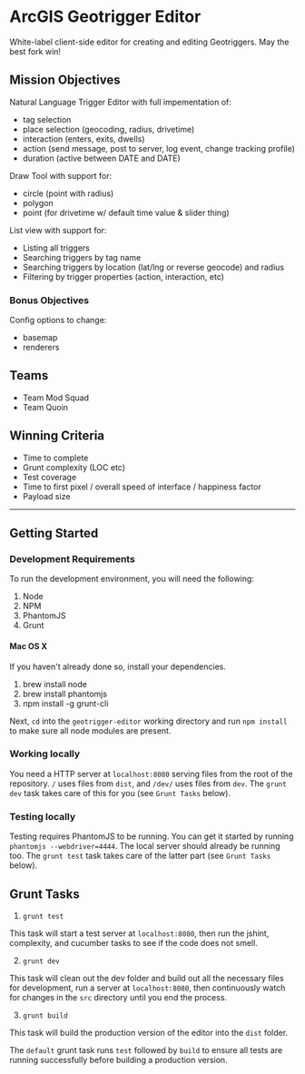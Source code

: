 # ArcGIS Geotrigger Editor

White-label client-side editor for creating and editing Geotriggers. May the best fork win!

## Mission Objectives

Natural Language Trigger Editor with full impementation of:

* tag selection
* place selection (geocoding, radius, drivetime)
* interaction (enters, exits, dwells)
* action (send message, post to server, log event, change tracking profile)
* duration (active between DATE and DATE)

Draw Tool with support for:

* circle (point with radius)
* polygon
* point (for drivetime w/ default time value & slider thing)

List view with support for:

* Listing all triggers
* Searching triggers by tag name
* Searching triggers by location (lat/lng or reverse geocode) and radius
* Filtering by trigger properties (action, interaction, etc)

### Bonus Objectives

Config options to change:

* basemap
* renderers

## Teams

* Team Mod Squad
* Team Quoin

## Winning Criteria

* Time to complete
* Grunt complexity (LOC etc)
* Test coverage
* Time to first pixel / overall speed of interface / happiness factor
* Payload size

---

## Getting Started

### Development Requirements

To run the development environment, you will need the following:

1. Node
1. NPM
1. PhantomJS
1. Grunt

#### Mac OS X

If you haven't already done so, install your dependencies.

1. brew install node
1. brew install phantomjs
1. npm install -g grunt-cli

Next, `cd` into the `geotrigger-editor` working directory and run `npm install` to make sure all node modules are present.

### Working locally

You need a HTTP server at `localhost:8080` serving files from the root of the repository. `/` uses files from `dist`, and `/dev/` uses files from `dev`. The `grunt dev` task takes care of this for you (see `Grunt Tasks` below).

### Testing locally

Testing requires PhantomJS to be running. You can get it started by running `phantomjs --webdriver=4444`. The local server should already be running too. The `grunt test` task takes care of the latter part (see `Grunt Tasks` below).

## Grunt Tasks

1. `grunt test`

  This task will start a test server at `localhost:8080`, then run the jshint, complexity, and cucumber tasks to see if the code does not smell.

2. `grunt dev`

  This task will clean out the dev folder and build out all the necessary files for development, run a server at `localhost:8080`, then continuously watch for changes in the `src` directory until you end the process.

3. `grunt build`

  This task will build the production version of the editor into the `dist` folder.

The `default` grunt task runs `test` followed by `build` to ensure all tests are running successfully before building a production version.

